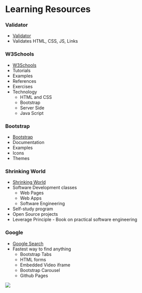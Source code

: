 # Learning Resources

### Validator

* [Validator](https://validator.w3.org/)
* Validates HTML, CSS, JS, Links


### W3Schools

* [W3Schools](https://www.w3schools.com/)
* Tutorials
* Examples
* References
* Exercises
* Technology
    * HTML and CSS
    * Bootstrap
    * Server Side
    * Java Script
    

### Bootstrap

* [Bootstrap](https://getbootstrap.com/)
* Documentation
* Examples
* Icons
* Themes


### Shrinking World

* [Shrinking World](https://shrinking-world.com/training/Index)
* Software Development classes
    * Web Pages
    * Web Apps
    * Software Engineering
* Self-study program
* Open Source projects
* Leverage Principle - Book on practical software engineering


### Google

* [Google Search](https://google.com)
* Fastest way to find anything
    * Bootstrap Tabs
    * HTML forms
    * Embedded Video iframe
    * Bootstrap Carousel
    * Github Pages


![](img/peaking.800.jpg)
